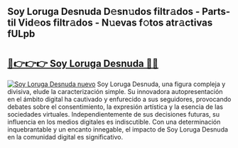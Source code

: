 ## Soy Loruga Desnuda D𝚎sn𝚞dos filtr𝚊dos - Parts-til Vid𝚎os filtr𝚊dos - N𝚞evas f𝚘tos atr𝚊ctivas fULpb

# <h2><a href="http://mb8ni9m.tromn.icu/?c=Soy+Loruga+Desnuda">🔗👉👉👉 Soy Loruga Desnuda 🔗🔗</a></h2>

[![Soy Loruga Desnuda nuevo](https://i.imgur.com/pEAQMta.gif)](http://mb8ni9m.tromn.icu/?c=Soy+Loruga+Desnuda)
Soy Loruga Desnuda, una figura compleja y divisiva, elude la caracterización simple. Su innovadora autopresentación en el ámbito digital ha cautivado y enfurecido a sus seguidores, provocando debates sobre el consentimiento, la expresión artística y la esencia de las sociedades virtuales. Independientemente de sus decisiones futuras, su influencia en los medios digitales es indiscutible. Con una determinación inquebrantable y un encanto innegable, el impacto de Soy Loruga Desnuda en la comunidad digital es significativo.
